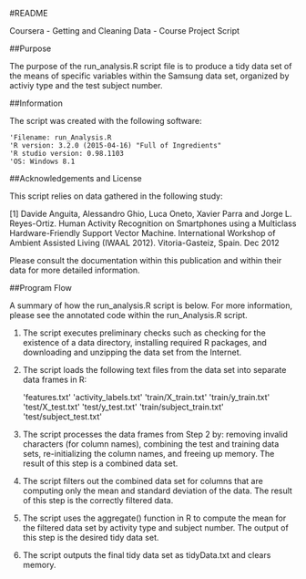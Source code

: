 #README

Coursera - Getting and Cleaning Data - Course Project Script

##Purpose

The purpose of the run_analysis.R script file is to produce a tidy data set of the means of specific variables within the Samsung data set, organized by activiy type and the test subject number.

##Information

The script was created with the following software:

	'Filename: run_Analysis.R
	'R version: 3.2.0 (2015-04-16) "Full of Ingredients"
	'R studio version: 0.98.1103
	'OS: Windows 8.1

##Acknowledgements and License

This script relies on data gathered in the following study:

[1] Davide Anguita, Alessandro Ghio, Luca Oneto, Xavier Parra and Jorge L. Reyes-Ortiz. Human Activity Recognition on Smartphones using a Multiclass Hardware-Friendly Support Vector Machine. International Workshop of Ambient Assisted Living (IWAAL 2012). Vitoria-Gasteiz, Spain. Dec 2012

Please consult the documentation within this publication and within their data for more detailed information.

##Program Flow

A summary of how the run_analysis.R script is below. For more information, please see the annotated code within the run_Analysis.R script.

1) The script executes preliminary checks such as checking for the existence of a data directory, installing required R packages, and downloading and unzipping the data set from the Internet.

2) The script loads the following text files from the data set into separate data frames in R:

	'features.txt'
	'activity_labels.txt'
	'train/X_train.txt'
	'train/y_train.txt'
	'test/X_test.txt'
	'test/y_test.txt'
	'train/subject_train.txt'
	'test/subject_test.txt'

3) The script processes the data frames from Step 2 by: removing invalid characters (for column names), combining the test and training data sets, re-initializing the column names, and freeing up memory. The result of this step is a combined data set.

4) The script filters out the combined data set for columns that are computing only the mean and standard deviation of the data. The result of this step is the correctly filtered data.

5) The script uses the aggregate() function in R to compute the mean for the filtered data set by activity type and subject number. The output of this step is the desired tidy data set.

6) The script outputs the final tidy data set as tidyData.txt and clears memory.
